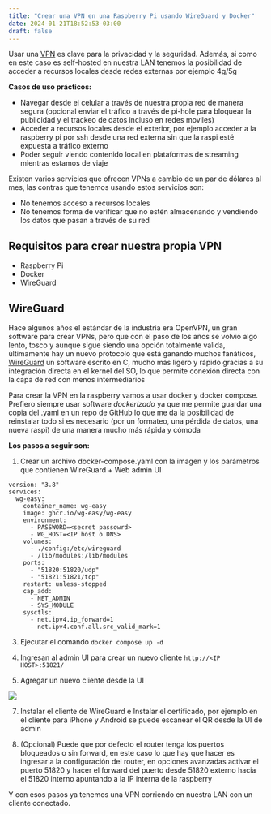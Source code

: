 ```yaml
---
title: "Crear una VPN en una Raspberry Pi usando WireGuard y Docker"
date: 2024-01-21T18:52:53-03:00
draft: false
---
```


Usar una [VPN](https://es.wikipedia.org/wiki/Red_privada_virtual) es clave para la privacidad y la seguridad. Además, si como en este caso es self-hosted en nuestra LAN tenemos la posibilidad de acceder a recursos locales desde redes externas por ejemplo 4g/5g

**Casos de uso prácticos:**

- Navegar desde el celular a través de nuestra propia red de manera segura (opcional enviar el tráfico a través de pi-hole para bloquear la publicidad y el trackeo de datos incluso en redes moviles)
- Acceder a recursos locales desde el exterior, por ejemplo acceder a la raspberry pi por ssh desde una red externa sin que la raspi esté expuesta a tráfico externo
- Poder seguir viendo contenido local en plataformas de streaming mientras estamos de viaje

Existen varios servicios que ofrecen VPNs a cambio de un par de dólares al mes, las contras que tenemos usando estos servicios son:

- No tenemos acceso a recursos locales
- No tenemos forma de verificar que no estén almacenando y vendiendo los datos que pasan a través de su red 

## Requisitos para crear nuestra propia VPN

- Raspberry Pi
- Docker
- WireGuard

## WireGuard

Hace algunos años el estándar de la industria era OpenVPN, un gran software para crear VPNs, pero que con el paso de los años se volvió algo lento, tosco y aunque sigue siendo una opción totalmente valida, últimamente hay un nuevo protocolo que está ganando muchos fanáticos, [WireGuard](https://www.wireguard.com) un software escrito en C, mucho más ligero y rápido gracias a su integración directa en el kernel del SO, lo que permite conexión directa con la capa de red con menos intermediarios

Para crear la VPN en la raspberry vamos a usar docker y docker compose.
Prefiero siempre usar software *dockerizado* ya que me permite guardar una copia del .yaml en un repo de GitHub lo que me da la posibilidad de reinstalar todo si es necesario (por un formateo, una pérdida de datos, una nueva raspi) de una manera mucho más rápida y cómoda

**Los pasos a seguir son:**

1. Crear un archivo docker-compose.yaml con la imagen y los parámetros que contienen WireGuard + Web admin UI

```
version: "3.8"
services:
  wg-easy:
    container_name: wg-easy
    image: ghcr.io/wg-easy/wg-easy
    environment:
      - PASSWORD=<secret passowrd>
      - WG_HOST=<IP host o DNS>
    volumes:
      - ./config:/etc/wireguard
      - /lib/modules:/lib/modules
    ports:
      - "51820:51820/udp"
      - "51821:51821/tcp"
    restart: unless-stopped
    cap_add:
      - NET_ADMIN
      - SYS_MODULE
    sysctls:
      - net.ipv4.ip_forward=1
      - net.ipv4.conf.all.src_valid_mark=1

```

3. Ejecutar el comando `docker compose up -d`

4. Ingresan al admin UI para crear un nuevo cliente `http://<IP HOST>:51821/`

5. Agregar un nuevo cliente desde la UI

![](posts/images/vpn-wireguard/admin-ui-add-client.png)

7. Instalar el cliente de WireGuard e Instalar el certificado, por ejemplo en el cliente para iPhone y Android se puede escanear el QR desde la UI de admin

8. (Opcional) Puede que por defecto el router tenga los puertos bloqueados o sin forward, en este caso lo que hay que hacer es ingresar a la configuración del router, en opciones avanzadas activar el puerto 51820 y hacer el forward del puerto desde 51820 externo hacia el 51820 interno apuntando a la IP interna de la raspberry 

Y con esos pasos ya tenemos una VPN corriendo en nuestra LAN con un cliente conectado.